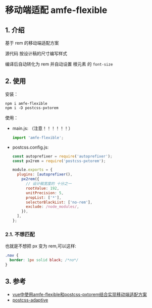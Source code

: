 # 移动端适配 amfe-flexible

## 1. 介绍

基于 rem 的移动端适配方案

源代码 按设计稿的尺寸编写样式

编译后自动转化为 rem 并自动设置 根元素 的 `font-size`

## 2. 使用

安装：

```shell
npm i amfe-flexible
npm i -D postcss-pxtorem
```

使用：

* main.js: （注意！！！！！！）

    ```js
    import 'amfe-flexible';
    ```

* postcss.config.js:

    ```js
    const autoprefixer = require('autoprefixer');
    const px2rem = require('postcss-pxtorem');

    module.exports = {
      plugins: [autoprefixer(),
        px2rem({
          // 设计稿宽度的 十分之一
          rootValue: 192,
          unitPrecision: 5,
          propList: ['*'],
          selectorBlackList: ['no-rem'],
          exclude: /node_modules/,
        }),
      ],
    };
    ```

### 2.1. 不想匹配

也就是不想把 px 变为 rem,可以这样:

```css
.nav {
  border: 1px solid black; /*no*/
}
```

## 3. 参考

* [vue中使用amfe-flexible和postcss-pxtorem结合实现移动端适配方案](https://blog.csdn.net/weixin_45811256/article/details/123556376)
* [postcss-adaptive](https://www.npmjs.com/package/postcss-adaptive)

